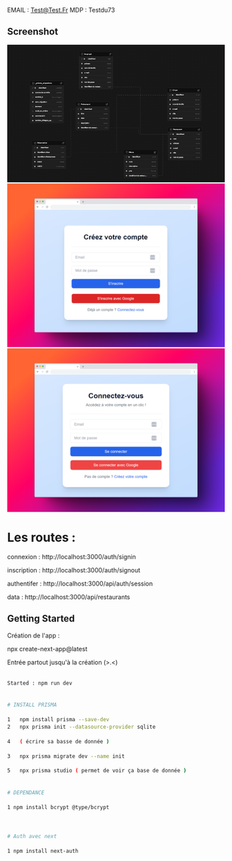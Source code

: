 
EMAIL : Test@Test.Fr
MDP : Testdu73


## Screenshot

<img src="https://github.com/Mika73100/api/blob/main/public/bdd.png"/>

<img src="https://github.com/Mika73100/api/blob/main/public/300shots_so.png"/>

<img src="https://github.com/Mika73100/api/blob/main/public/638shots_so.png"/>



# Les routes : 

connexion : http://localhost:3000/auth/signin

inscription : http://localhost:3000/auth/signout

authentifer : http://localhost:3000/api/auth/session

data : http://localhost:3000/api/restaurants


## Getting Started

Création de l'app : 

npx create-next-app@latest

Entrée partout jusqu'à la création (>.<)

```bash START

Started : npm run dev


# INSTALL PRISMA

1   npm install prisma --save-dev
2   npx prisma init --datasource-provider sqlite

4   ( écrire sa basse de donnée )

3   npx prisma migrate dev --name init

5   npx prisma studio ( permet de voir ça base de donnée )


# DEPENDANCE

1 npm install bcrypt @type/bcrypt



# Auth avec next

1 npm install next-auth




        



